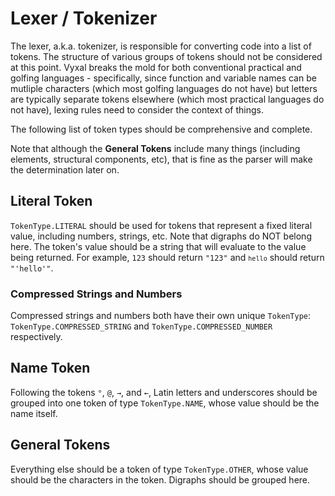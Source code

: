 # Lexer / Tokenizer

The lexer, a.k.a. tokenizer, is responsible for converting code into a list of
tokens. The structure of various groups of tokens should not be considered at
this point. Vyxal breaks the mold for both conventional practical and golfing
languages - specifically, since function and variable names can be mutliple
characters (which most golfing languages do not have) but letters are typically
separate tokens elsewhere (which most practical languages do not have), lexing
rules need to consider the context of things.

The following list of token types should be comprehensive and complete.

Note that although the **General Tokens** include many things (including
elements, structural components, etc), that is fine as the parser will make the
determination later on.

## Literal Token

`TokenType.LITERAL` should be used for tokens that represent a fixed literal
value, including numbers, strings, etc. Note that digraphs do NOT belong here.
The token's value should be a string that will evaluate to the value being
returned. For example, `123` should return `"123"` and <code>`hello`</code>
should return `"'hello'"`.

### Compressed Strings and Numbers

Compressed strings and numbers both have their own unique `TokenType`:
`TokenType.COMPRESSED_STRING` and `TokenType.COMPRESSED_NUMBER` respectively.

## Name Token

Following the tokens `°`, `@`, `→`, and `←`, Latin letters and underscores
should be grouped into one token of type `TokenType.NAME`, whose value should
be the name itself.

## General Tokens

Everything else should be a token of type `TokenType.OTHER`, whose value should
be the characters in the token. Digraphs should be grouped here.
